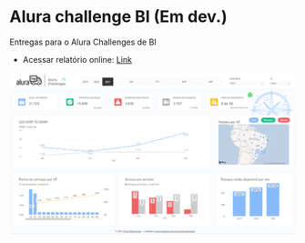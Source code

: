 # Alura challenge BI (Em dev.)
Entregas para o Alura Challenges de BI
* Acessar relatório online: [Link](https://app.powerbi.com/view?r=eyJrIjoiOTUwNTQ5NTMtYTllYS00NWIxLTgwZDMtZTk2MDkwMjliZWFlIiwidCI6Ijc2ODE4YzFjLWIyMzctNGVjYy1hMGZkLTI5NmI5ODUwNDIwNiJ9&pageName=ReportSection)

![Dashboard Semana 1](https://github.com/ericknishimoto/alurachallengebi/blob/master/Alura%20log/print.PNG?raw=true)

